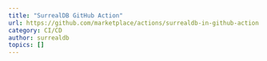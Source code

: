 ```yaml
---
title: "SurrealDB GitHub Action"
url: https://github.com/marketplace/actions/surrealdb-in-github-action
category: CI/CD
author: surrealdb
topics: []
---
```


